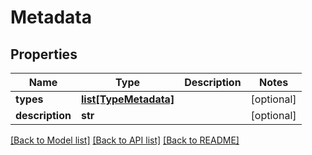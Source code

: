 # Metadata

## Properties
Name | Type | Description | Notes
------------ | ------------- | ------------- | -------------
**types** | [**list[TypeMetadata]**](TypeMetadata.md) |  | [optional] 
**description** | **str** |  | [optional] 

[[Back to Model list]](../README.md#documentation-for-models) [[Back to API list]](../README.md#documentation-for-api-endpoints) [[Back to README]](../README.md)


